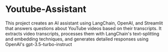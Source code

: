 # Youtube-Assistant
This project creates an AI assistant using LangChain, OpenAI, and Streamlit that answers questions about YouTube videos based on their transcripts. It extracts video transcripts, processes them with LangChain's text-splitting and embedding techniques, and generates detailed responses using OpenAI's gpt-3.5-turbo-instruct
